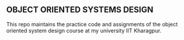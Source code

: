 OBJECT ORIENTED SYSTEMS DESIGN
------------------------------

This repo maintains the practice code and assignments of the object oriented
system design course at my university IIT Kharagpur.
